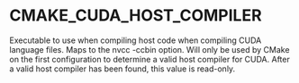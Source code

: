   

# CMAKE_CUDA_HOST_COMPILER  
Executable to use when compiling host code when compiling CUDA language
files. Maps to the nvcc -ccbin option.  Will only be used by CMake on the first
configuration to determine a valid host compiler for CUDA. After a valid
host compiler has been found, this value is read-only.  

